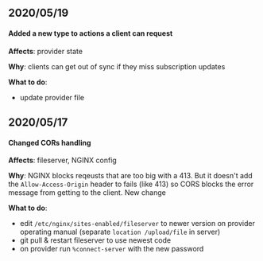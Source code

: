 ## 2020/05/19

#### Added a new type to actions a client can request

**Affects**: provider state

**Why**: clients can get out of sync if they miss subscription updates

**What to do**:

- update provider file


## 2020/05/17

#### Changed CORs handling

**Affects**: fileserver, NGINX config

**Why**: NGINX blocks reqeusts that are too big with a 413. But it doesn't add the `Allow-Access-Origin` header to fails (like 413) so CORS blocks the error message from getting to the client. New change

**What to do**:

- edit `/etc/nginx/sites-enabled/fileserver` to newer version on provider operating manual (separate `location /upload/file` in server)
- git pull & restart fileserver to use newest code
- on provider run `%connect-server` with the new password
